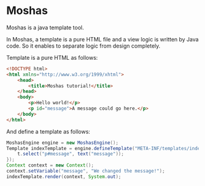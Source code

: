 # Moshas

Moshas is a java template tool.


In Moshas, a template is a pure HTML file and a view logic is written by Java code. So it enables to separate logic from design completely.


Template is a pure HTML as follows:

```html
<!DOCTYPE html>
<html xmlns="http://www.w3.org/1999/xhtml">
    <head>
        <title>Moshas tutorial!</title>
    </head>
    <body>
        <p>Hello world!</p>
        <p id="message">A message could go here.</p>
    </body>
</html>
```

And define a template as follows:

```java
MoshasEngine engine = new MoshasEngine();
Template indexTemplate = engine.defineTemplate("META-INF/templates/index.html", t -> {
    t.select("p#message", text("message"));
});
Context context = new Context();
context.setVariable("message", "We changed the message!");
indexTemplate.render(context, System.out);
```


